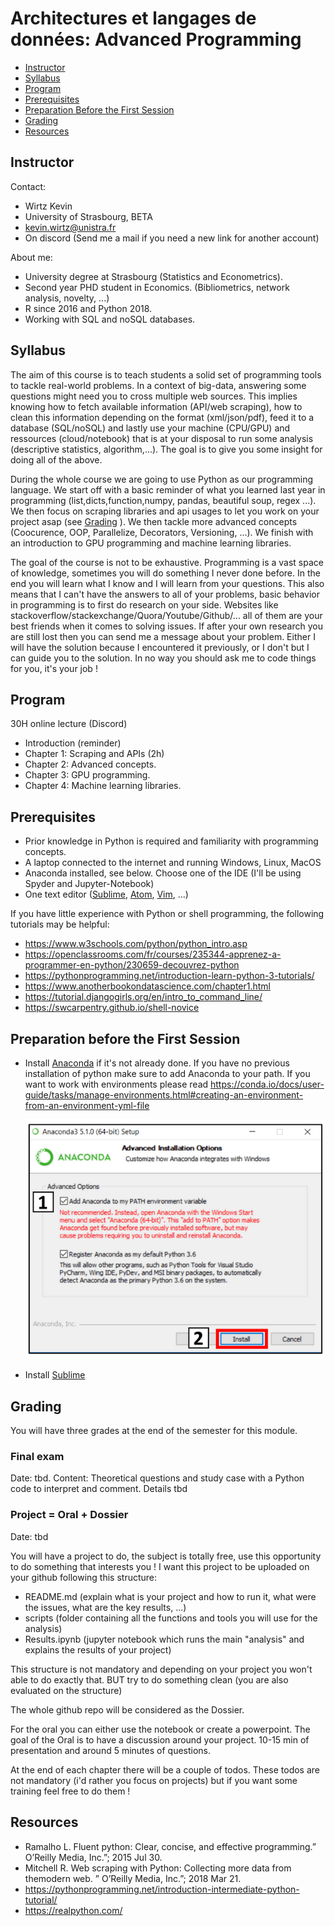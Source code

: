 #  Architectures et langages de données: Advanced Programming

- [Instructor](#Instructor)
- [Syllabus](#Syllabus)
- [Program](#Program)
- [Prerequisites](#Prerequisites)
- [Preparation Before the First Session](#Preparation)
- [Grading](#Grading)
- [Resources](#Resources)

<a name="Instructor"></a>
## Instructor
Contact:
 - Wirtz Kevin
 - University of Strasbourg, BETA
 - kevin.wirtz@unistra.fr
 - On discord (Send me a mail if you need a new link for another account)

About me:
 - University degree at Strasbourg (Statistics and Econometrics).
 - Second year PHD student in Economics.  (Bibliometrics, network analysis, novelty, ...)
 - R since 2016 and Python 2018.
 - Working with SQL and noSQL databases.


<a name="Syllabus"></a>
## Syllabus 

The aim of this course is to teach students a solid set of programming tools to tackle real-world problems. In a context of big-data, answering some questions might need you to cross multiple web sources. This implies knowing how to fetch available information (API/web scraping), how to clean this information depending on the format (xml/json/pdf), feed it to a database (SQL/noSQL) and lastly use your machine (CPU/GPU) and ressources (cloud/notebook) that is at your disposal to run some analysis (descriptive statistics, algorithm,...). The goal is to give you some insight for doing all of the above.

During the whole course we are going to use Python as our programming language. We start off with a basic reminder of what you learned last year in programming (list,dicts,function,numpy, pandas, beautiful soup, regex ...). We then focus on scraping libraries and api usages to let you work on your project asap (see [Grading](#Grading) ). We then tackle more advanced concepts (Coocurence, OOP, Parallelize, Decorators, Versioning, ...). We finish with an introduction to GPU programming and machine learning libraries.

The goal of the course is not to be exhaustive. Programming is a vast space of knowledge, sometimes you will do something I never done before. In the end you will learn what I know and I will learn from your questions. This also means that I can't have the answers to all of your problems, basic behavior in programming is to first do research on your side. Websites like stackoverflow/stackexchange/Quora/Youtube/Github/... all of them are your best friends when it comes to solving issues. If after your own research you are still lost then you can send me a message about your problem. Either I will have the solution because I encountered it previously, or I don't but I can guide you to the solution. In no way you should ask me to code things for you, it's your job !

<a name="Program"></a>
## Program 

30H online lecture (Discord)

- Introduction (reminder)
- Chapter 1:  Scraping and APIs (2h)
- Chapter 2:  Advanced concepts.
- Chapter 3:  GPU programming.
- Chapter 4:  Machine learning libraries.

[comment]: <> (<img src="img/edt.png">)

<a name="Prerequisites"></a>
## Prerequisites

- Prior knowledge in Python is required and familiarity with programming concepts.
- A laptop connected to the internet and running Windows, Linux, MacOS
- Anaconda installed, see below. Choose one of the IDE (I'll be using Spyder and Jupyter-Notebook)
- One text editor ([Sublime](https://www.sublimetext.com/), [Atom](https://atom.io/), [Vim](https://www.vim.org/), ...)


If you have little experience with Python or shell programming, the following tutorials may be helpful:

- https://www.w3schools.com/python/python_intro.asp
- https://openclassrooms.com/fr/courses/235344-apprenez-a-programmer-en-python/230659-decouvrez-python
- https://pythonprogramming.net/introduction-learn-python-3-tutorials/
- https://www.anotherbookondatascience.com/chapter1.html
- https://tutorial.djangogirls.org/en/intro_to_command_line/
- https://swcarpentry.github.io/shell-novice


<a name="Preparation"></a>
## Preparation before the First Session

- Install [Anaconda](https://www.anaconda.com/products/individual) if it's not already done. If you have no previous installation of python make sure to add Anaconda to your path. If you want to work with environments please read https://conda.io/docs/user-guide/tasks/manage-environments.html#creating-an-environment-from-an-environment-yml-file
    
    <img src="img/conda.png">

- Install [Sublime](https://www.sublimetext.com/3)


<a name="Evaluation system"></a>

## Grading

You will have three grades at the end of the semester for this module. 

### Final exam

Date: tbd.
Content: Theoretical questions and study case with a Python code to interpret and comment. Details tbd

### Project = Oral + Dossier

Date: tbd

You will have a project to do, the subject is totally free, use this opportunity to do something that interests you ! 
I want this project to be uploaded on your github following this structure:

- README.md (explain what is your project and how to run it, what were the issues, what are the key results, ...)
- scripts (folder containing all the functions and tools you will use for the analysis)
- Results.ipynb (jupyter notebook which runs the main "analysis" and explains the results of your project)

This structure is not mandatory and depending on your project you won't able to do exactly that. BUT try to do something clean (you are also evaluated on the structure)

The whole github repo will be considered as the Dossier.

For the oral you can either use the notebook or create a powerpoint. The goal of the Oral is to have a discussion around your project. 10-15 min of presentation and around 5 minutes of questions.

At the end of each chapter there will be a couple of todos. These todos are not mandatory (i'd rather you focus on projects) but if you want some training feel free to do them ! 


<a name="Resources"></a>
## Resources

- Ramalho L. Fluent python:  Clear, concise, and effective programming.” O’Reilly Media, Inc.”; 2015 Jul 30.
- Mitchell R. Web scraping with Python:  Collecting more data from themodern web.  ” O’Reilly Media, Inc.”; 2018 Mar 21.
- https://pythonprogramming.net/introduction-intermediate-python-tutorial/
- https://realpython.com/
